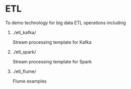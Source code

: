 



# ETL

To demo technology for big data ETL operations including


1. ./etl_kafka/

   Stream processing template for Kafka 

1. ./etl_spark/

   Stream processing template for Spark

1. ./etl_flume/

   Flume examples

